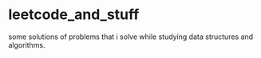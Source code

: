 # leetcode_and_stuff 
some solutions of problems that i solve while studying data structures and algorithms.
